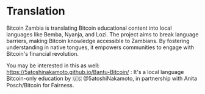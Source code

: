 # Translation
Bitcoin Zambia is translating Bitcoin educational content into local languages like Bemba, Nyanja, and Lozi. The project aims to break language barriers, making Bitcoin knowledge accessible to Zambians. By fostering understanding in native tongues, it empowers communities to engage with Bitcoin's financial revolution.

You may be interested in this as well: https://5atoshinakamoto.github.io/Bantu-Bitcoin/ : It's a local language ₿itcoin-only education by 🇺🇸 @5atoshiNakamoto, in partnership with Anita Posch/Bitcoin for Fairness.
